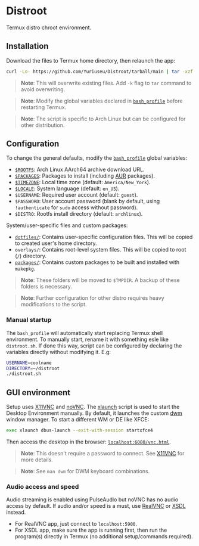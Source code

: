 # Distroot

Termux distro chroot environment.

## Installation

Download the files to Termux home directory, then relaunch the app:

```bash
curl -Lo- https://github.com/Yuriuseu/Distroot/tarball/main | tar -xzf - --exclude='README.md' --strip 1
```

> **Note**: This will overwrite existing files. Add `-k` flag to `tar` command to avoid overwriting.

> **Note**: Modify the global variables declared in [`bash_profile`](./.bash_profile) before restarting Termux.

> **Note**: The script is specific to Arch Linux but can be configured for other distribution.

## Configuration

To change the general defaults, modify the [`bash_profile`](./.bash_profile) global variables:

- [`$ROOTFS`](https://archlinuxarm.org/platforms/armv8/generic): Arch Linux AArch64 archive download URL.
- [`$PACKAGES`](https://archlinux.org/packages/): Packages to install (including [AUR](https://aur.archlinux.org/) packages).
- [`$TIMEZONE`](https://wiki.archlinux.org/title/System_time#Time_zone): Local time zone (default: `America/New_York`).
- [`$LOCALE`](https://wiki.archlinux.org/title/locale): System language (default: `en_US`).
- `$USERNAME`: Required user account (default: `guest`).
- `$PASSWORD`: User account password (blank by default, using `!authenticate` for `sudo` access without password).
- `$DISTRO`: Rootfs install directory (default: `archlinux`).

System/user-specific files and custom packages:

- [`dotfiles/`](./dotfiles): Contains user-specific configuration files. This will be copied to created user's home directory.
- `overlays/`: Contains root-level system files. This will be copied to root (`/`) directory.
- [`packages/`](./packages): Contains custom packages to be built and installed with `makepkg`.

> **Note**: These folders will be moved to `$TMPDIR`. A backup of these folders is necessary.

> **Note**: Further configuration for other distro requires heavy modifications to the script.

### Manual startup

The `bash_profile` will automatically start replacing Termux shell environment. To manually start, rename it with something esle like `distroot.sh`. If done this way, script can be configured by declaring the variables directly without modifying it. E.g:

```bash
USERNAME=coolname
DIRECTORY=~/distroot
./distroot.sh
```

## GUI environment

Setup uses [X11VNC](https://wiki.archlinux.org/title/x11vnc) and [noVNC](https://novnc.com/). The [xlaunch](./dotfiles/.local/bin/xlaunch) script is used to start the Desktop Environment manually. By default, it launches the custom [dwm](./packages/dwm) window manager. To start a different WM or DE like XFCE:

```bash
exec xlaunch dbus-launch --exit-with-session startxfce4
```

Then access the desktop in the browser: [`localhost:6080/vnc.html`](http://localhost:6080/vnc.html).

> **Note**: This doesn't require a password to connect. See [X11VNC](https://wiki.archlinux.org/title/x11vnc) for more details.

> **Note**: See `man dwm` for DWM keyboard combinations.

### Audio access and speed

Audio streaming is enabled using PulseAudio but noVNC has no audio access by default. If audio and/or speed is a must, use [RealVNC](https://www.realvnc.com/) or [XSDL](https://github.com/pelya/xserver-xsdl) instead.

- For RealVNC app, just connect to `localhost:5900`.
- For XSDL app, make sure the app is running first, then run the program(s) directly in Termux (no additional setup/commands required).

